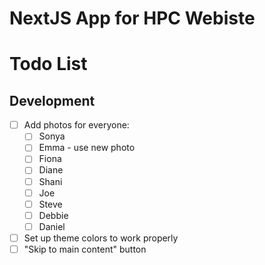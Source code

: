 # NextJS App for HPC Webiste

# Todo List

## Development
- [ ] Add photos for everyone:
  - [ ] Sonya
  - [ ] Emma - use new photo
  - [ ] Fiona
  - [ ] Diane
  - [ ] Shani
  - [ ] Joe
  - [ ] Steve
  - [ ] Debbie
  - [ ] Daniel
- [ ] Set up theme colors to work properly
- [ ] "Skip to main content" button
